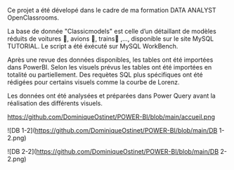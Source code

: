 Ce projet a été dévelopé dans le cadre de ma formation DATA ANALYST OpenClassrooms.


La base de donnée "Classicmodels" est celle d’un détaillant de modèles réduits de voitures 🚗, avions 🛫, trains🚂 ,..., disponible sur le site MySQL TUTORIAL.
Le script a été éxécuté sur MySQL WorkBench.

Après une revue des données disponibles, les tables ont été importées dans PowerBI.
Selon les visuels prévus les tables ont été importées en totalité ou partiellement. Des requètes SQL plus spécifiques ont été rédigées pour certains visuels comme la courbe de Lorenz.

Les données ont été analysées et préparées dans Power Query avant la réalisation des différents visuels.

https://github.com/DominiqueOstinet/POWER-BI/blob/main/accueil.png
 
![DB 1-2](https://github.com/DominiqueOstinet/POWER-BI/blob/main/DB 1-2.png)

![DB 2-2](https://github.com/DominiqueOstinet/POWER-BI/blob/main/DB 2-2.png)

